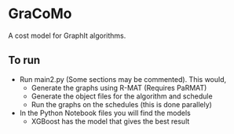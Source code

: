 # GraCoMo
A cost model for GraphIt algorithms.

## To run
- Run main2.py (Some sections may be commented). This would,
  - Generate the graphs using R-MAT (Requires PaRMAT)
  - Generate the object files for the algorithm and schedule
  - Run the graphs on the schedules (this is done parallely)
- In the Python Notebook files you will find the models
  - XGBoost has the model that gives the best result